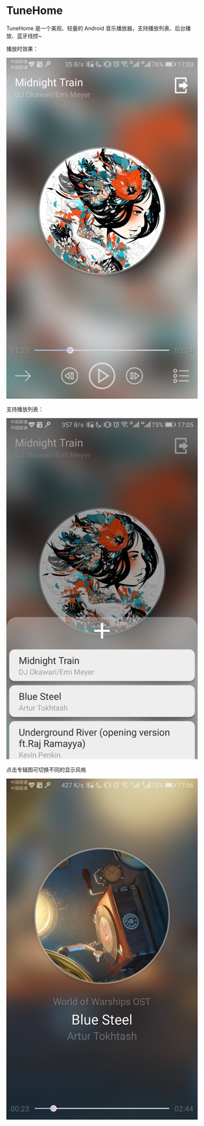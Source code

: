 # TuneHome

TuneHome 是一个美观、轻量的 Android 音乐播放器，支持播放列表、后台播放、蓝牙线控~

播放时效果：

![Preview](Assets/Preview.jpg)

支持播放列表：

![PlayList](Assets/Playlist.jpg)

点击专辑图可切换不同的显示风格

![AnotherLayout](Assets/AnotherLayout.jpg)